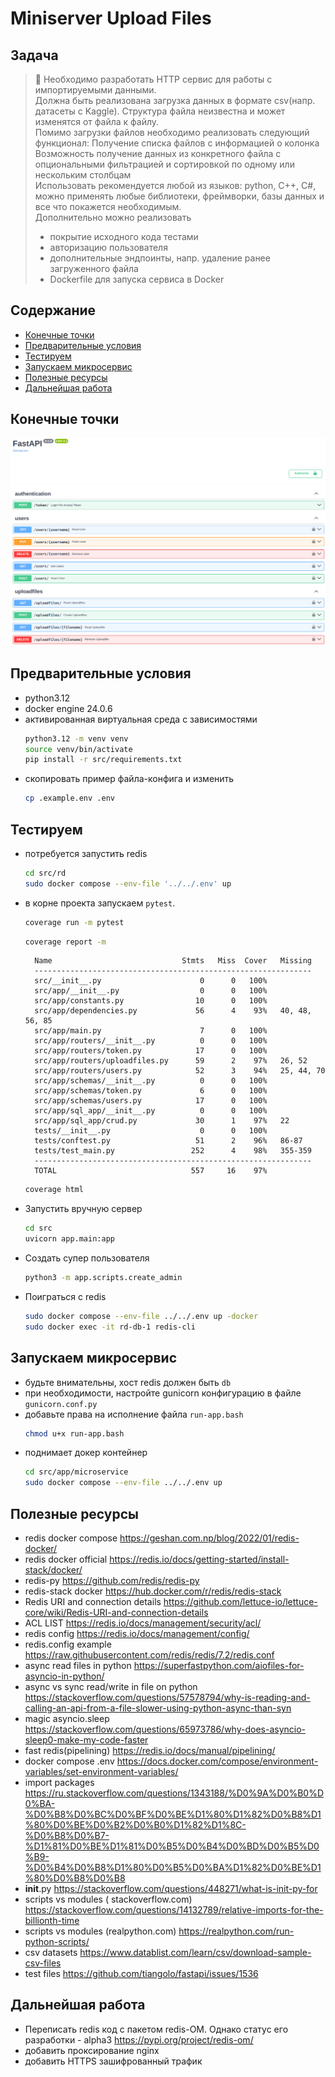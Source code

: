 # Miniserver Upload Files

## Задача

> 📎
> Необходимо разработать HTTP сервис для работы с импортируемыми данными.
> <br>
> Должна быть реализована загрузка данных в формате csv(напр. датасеты с Kaggle).
> Структура файла неизвестна и может изменятся от файла к файлу.
> <br>
> Помимо загрузки файлов необходимо реализовать следующий функционал:
> Получение списка файлов с информацией о колонка
> Возможность получение данных из конкретного файла с опциональными фильтрацией и сортировкой по одному
> или нескольким столбцам
> <br>
> Использовать рекомендуется любой из языков:
> python, C++, C#, можно применять любые библиотеки, фреймворки, базы данных и все что покажется необходимым.
> <br>
> Дополнительно можно реализовать
>- покрытие исходного кода тестами
>- авторизацию пользователя
>- дополнительные эндпоинты, напр. удаление ранее загруженного файла
>- Dockerfile для запуска сервиса в Docker

## Содержание

- [Конечные точки](#конечные-точки)
- [Предварительные условия](#предварительные-условия)
- [Тестируем](#тестируем)
- [Запускаем микросервис](#запускаем-микросервис)
- [Полезные ресурсы](#полезные-ресурсы)
- [Дальнейшая работа](#дальнейшая-работа)

## Конечные точки

![endpoints](imgs/endpoints.png)

## Предварительные условия

- python3.12
- docker engine 24.0.6
- активированная виртуальная среда c зависимостями
  ```bash
  python3.12 -m venv venv
  source venv/bin/activate 
  pip install -r src/requirements.txt
  ```
- скопировать пример файла-конфига и изменить
  ```bash
  cp .example.env .env
  ```

## Тестируем

- потребуется запустить redis
  ```bash
  cd src/rd 
  sudo docker compose --env-file '../../.env' up
  ```
- в корне проекта запускаем `pytest`.
  ```bash
  coverage run -m pytest
  ```
  ```bash
  coverage report -m
  ```
  ```text
    Name                             Stmts   Miss  Cover   Missing
    --------------------------------------------------------------
    src/__init__.py                      0      0   100%
    src/app/__init__.py                  0      0   100%
    src/app/constants.py                10      0   100%
    src/app/dependencies.py             56      4    93%   40, 48, 56, 85
    src/app/main.py                      7      0   100%
    src/app/routers/__init__.py          0      0   100%
    src/app/routers/token.py            17      0   100%
    src/app/routers/uploadfiles.py      59      2    97%   26, 52
    src/app/routers/users.py            52      3    94%   25, 44, 70
    src/app/schemas/__init__.py          0      0   100%
    src/app/schemas/token.py             6      0   100%
    src/app/schemas/users.py            17      0   100%
    src/app/sql_app/__init__.py          0      0   100%
    src/app/sql_app/crud.py             30      1    97%   22
    tests/__init__.py                    0      0   100%
    tests/conftest.py                   51      2    96%   86-87
    tests/test_main.py                 252      4    98%   355-359
    --------------------------------------------------------------
    TOTAL                              557     16    97%
   ```
  ```bash
  coverage html
  ```
- Запустить вручную сервер
  ```bash
  cd src
  uvicorn app.main:app
  ```
- Создать супер пользователя
  ```bash
  python3 -m app.scripts.create_admin
  ```
- Поиграться с redis
  ```bash
  sudo docker compose --env-file ../../.env up -docker
  sudo docker exec -it rd-db-1 redis-cli
  ```

## Запускаем микросервис

- будьте внимательны, хост redis должен быть `db`
- при необходимости, настройте gunicorn конфигурацию в файле `gunicorn.conf.py`
- добавьте права на исполнение файла `run-app.bash`
  ```bash
  chmod u+x run-app.bash
  ```
- поднимает докер контейнер
  ```bash
  cd src/app/microservice
  sudo docker compose --env-file ../../.env up
  ```

## Полезные ресурсы

+ redis docker compose https://geshan.com.np/blog/2022/01/redis-docker/
+ redis docker official https://redis.io/docs/getting-started/install-stack/docker/
+ redis-py https://github.com/redis/redis-py
+ redis-stack docker https://hub.docker.com/r/redis/redis-stack
+ Redis URI and connection details https://github.com/lettuce-io/lettuce-core/wiki/Redis-URI-and-connection-details
+ ACL LIST https://redis.io/docs/management/security/acl/
+ redis config https://redis.io/docs/management/config/
+ redis.config example https://raw.githubusercontent.com/redis/redis/7.2/redis.conf
+ async read files in python https://superfastpython.com/aiofiles-for-asyncio-in-python/
+ async vs sync read/write in file on
  python https://stackoverflow.com/questions/57578794/why-is-reading-and-calling-an-api-from-a-file-slower-using-python-async-than-syn
+ magic asyncio.sleep https://stackoverflow.com/questions/65973786/why-does-asyncio-sleep0-make-my-code-faster
+ fast redis(pipelining) https://redis.io/docs/manual/pipelining/
+ docker compose .env https://docs.docker.com/compose/environment-variables/set-environment-variables/
+ import
  packages https://ru.stackoverflow.com/questions/1343188/%D0%9A%D0%B0%D0%BA-%D0%B8%D0%BC%D0%BF%D0%BE%D1%80%D1%82%D0%B8%D1%80%D0%BE%D0%B2%D0%B0%D1%82%D1%8C-%D0%B8%D0%B7-%D1%81%D0%BE%D1%81%D0%B5%D0%B4%D0%BD%D0%B5%D0%B9-%D0%B4%D0%B8%D1%80%D0%B5%D0%BA%D1%82%D0%BE%D1%80%D0%B8%D0%B8
+ __init__.py https://stackoverflow.com/questions/448271/what-is-init-py-for
+ scripts vs modules (
  stackoverflow.com) https://stackoverflow.com/questions/14132789/relative-imports-for-the-billionth-time
+ scripts vs modules (realpython.com) https://realpython.com/run-python-scripts/
+ csv datasets https://www.datablist.com/learn/csv/download-sample-csv-files
+ test files https://github.com/tiangolo/fastapi/issues/1536

## Дальнейшая работа

- Переписать redis код с пакетом redis-OM. Однако статус его разработки - alpha3 https://pypi.org/project/redis-om/
- добавить проксирование nginx
- добавить HTTPS зашифрованный трафик
